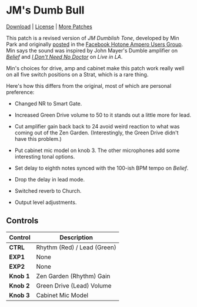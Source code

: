 # JM's Dumb Bull

[Download](https://github.com/markfeit/ampero/raw/master/patches/JMs-Dumb-Bull.prst) | [License](README.md#License) | [More Patches](https://github.com/markfeit/ampero/tree/master/patches)

This patch is a revised version of _JM Dumblish Tone_, developed by
Min Park and originally
[posted](https://www.facebook.com/groups/HotoneAmperoUsers/permalink/903449460433280)
in the [Facebook Hotone Ampero Users
Group](https://www.facebook.com/groups/HotoneAmperoUsers).  Min says
the sound was inspired by John Mayer's Dumble amplifier on
_[Belief](https://www.youtube.com/watch?v=QiFh26fwdSI)_ and _[I Don't
Need No Doctor](https://www.youtube.com/watch?v=p4R-RrSbQ-Y)_ on _Live
in LA_.

Min's choices for drive, amp and cabinet make this patch work really
well on all five switch positions on a Strat, which is a rare thing.


Here's how this differs from the original, most of which are personal
preference:

 * Changed NR to Smart Gate.

 * Increased Green Drive volume to 50 to it stands out a little more
   for lead.

 * Cut amplifier gain back back to 24 avoid weird reaction to what
   was coming out of the Zen Garden.  (Interestingly, the Green Drive
   didn't have this problem.)

 * Put cabinet mic model on knob 3.  The other microphones add some
   interesting tonal options.

 * Set delay to eighth notes synced with the 100-ish BPM tempo on
   _Belief_.

 * Drop the delay in lead mode.

 * Switched reverb to Church.

 * Output level adjustments.




## Controls

| Control | Description |
| ------- | ----------- |
| **CTRL** | Rhythm (Red) / Lead (Green) |
| **EXP1** | None |
| **EXP2** | None |
| **Knob 1** | Zen Garden (Rhythm) Gain |
| **Knob 2** | Green Drive (Lead) Volume |
| **Knob 3** | Cabinet Mic Model |
